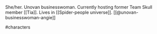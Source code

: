 She/her. Unovan businesswoman. Currently hosting former Team Skull member [[Tia]]. Lives in [[Spider-people universe]]. [[@unovan-businesswoman-angie]]

#characters 